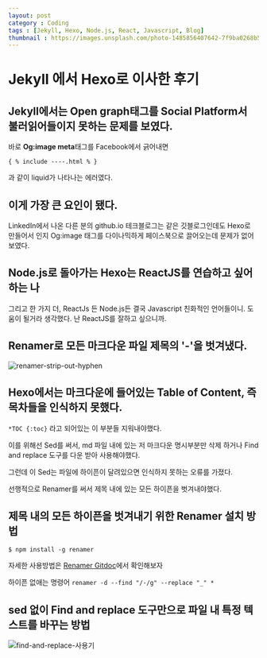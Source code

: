 ```yaml
---
layout: post
category : Coding
tags : [Jekyll, Hexo, Node.js, React, Javascript, Blog]
thumbnail : https://images.unsplash.com/photo-1485856407642-7f9ba0268b51?ixlib=rb-1.2.1&ixid=eyJhcHBfaWQiOjEyMDd9&auto=format&fit=crop&w=1050&q=80
---
```



# Jekyll 에서 Hexo로 이사한 후기

## Jekyll에서는 Open graph태그를 Social Platform서 불러읽어들이지 못하는 문제를 보였다.
바로 **Og:image meta**태그를 Facebook에서 긁어내면 
```
{ % include ----.html % }
``` 
과 같이 liquid가 나타나는 에러였다.

## 이게 가장 큰 요인이 됐다.
LinkedIn에서 나온 다른 분의 github.io 테크블로그는
같은 깃블로그인데도 Hexo로 만들어서 인지 Og:image 태그를 다이나믹하게 페이스북으로
끌어오는데 문제가 없어보였다.

## Node.js로 돌아가는 Hexo는 ReactJS를 연습하고 싶어하는 나 

그리고 한 가지 더, ReactJs 든 Node.js든 결국 Javascript 친화적인 언어들이니. 도움이 될거라 생각했다. 난 ReactJS를 잘하고 싶으니까.

## Renamer로 모든 마크다운 파일 제목의 '-'을 벗겨냈다.

![renamer-strip-out-hyphen](https://user-images.githubusercontent.com/35059428/64538678-a247c380-d34f-11e9-8a4d-2987457f2740.png)

## Hexo에서는 마크다운에 들어있는 Table of Content, 즉 목차들을 인식하지 못했다.
`*TOC {:toc}`
라고 되어있는 이 부분들 지워내야했다.

이를 위해선 Sed를 써서, md 파일 내에 있는 저 마크다운 명시부분만 삭제 하거나 Find and replace 도구를 다운 받아 사용해야했다.

그런데 이 Sed는 파일에 하이픈이 달려있으면 인식하지 못하는 오류를 가졌다.

선행적으로 Renamer를 써서 제목 내에 있는 모든 하이픈을 벗겨내야했다.

## 제목 내의 모든 하이픈을 벗겨내기 위한 Renamer 설치 방법 

`$ npm install -g renamer`

자세한 사용방법은 [Renamer Gitdoc](https://github.com/75lb/renamer)에서 확인해보자

하이픈 없애는 명령어 `renamer -d --find "/-/g" --replace "_" *`


## sed 없이 Find and replace 도구만으로 파일 내 특정 텍스트를 바꾸는 방법

![find-and-replace-사용기](https://user-images.githubusercontent.com/35059428/64540265-7da11b00-d352-11e9-9890-61d7c114ae20.gif)
